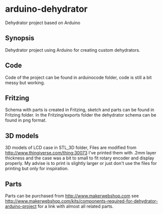 # arduino-dehydrator
Dehydrator project based on Arduino

## Synopsis

Dehydrator project using Arduino for creating custom dehydrators. 

## Code

Code of the project can be found in arduinocode folder, code is still a bit messy but working. 

## Fritzing

Schema with parts is created in Fritzing, sketch and parts can be found in Fritzing folder. In the Fritzing/exports folder the dehydrator schema can be found in png format.

## 3D models 

3D models of LCD case in STL_3D folder, Files are modified from http://www.thingiverse.com/thing:30073
I've printed them with .2mm layer thickness and the case was a bit to small to fit rotary encoder and display properly. 
My advise is to print is slightly larger or just don't use the files for printing but only for inspiration.

## Parts

Parts can be purchased from http://www.makerwebshop.com see http://www.makerwebshop.com/kits/components-required-for-dehydrator-arduino-project for a link with almost all related parts. 
